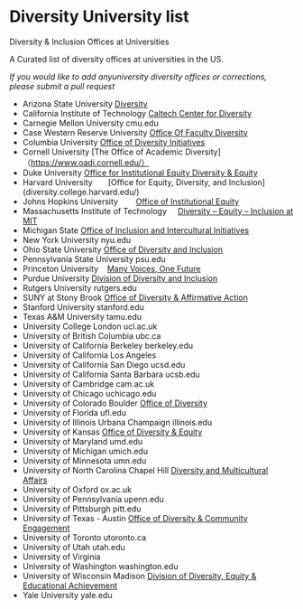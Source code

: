 # Diversity University list
Diversity &amp; Inclusion Offices at Universities

A Curated list of diversity offices at universities in the US.

_If you would like to add anyuniversity diversity offices or corrections, please submit a pull request_


* Arizona State University        [Diversity](https://diversity.asu.edu/)  
* California Institute of Technology [Caltech Center for Diversity](https://diversitycenter.caltech.edu/) 
* Carnegie Mellon University      cmu.edu
* Case Western Reserve University     [Office Of Faculty Diversity](http://case.edu/president/aaction/aaeeo.html)
* Columbia University              [Office of Diversity Initiatives](http://www.columbia.edu/cu/vpdi/ )
* Cornell University      [The Office of Academic Diversity]（https://www.oadi.cornell.edu/）
* Duke University     [Office for Institutional Equity Diversity & Equity](diversity.duke.edu)
* Harvard University       [Office for Equity, Diversity, and Inclusion] (diversity.college.harvard.edu/)
* Johns Hopkins University        [Office of Institutional Equity ](web.jhu.edu/administration/jhuoie/)
* Massachusetts Institute of Technology     [Diversity – Equity – Inclusion at MIT](diversity.mit.edu)
* Michigan State     [Office of Inclusion and Intercultural Initiatives](http://www.inclusion.msu.edu/)
* New York University     nyu.edu
* Ohio State University      [Office of Diversity and Inclusion](http://odi.osu.edu/ )
* Pennsylvania State University   psu.edu
* Princeton University    [Many Voices, One Future](https://inclusive.princeton.edu/)
* Purdue University       [Division of Diversity and Inclusion](http://www.purdue.edu/diversity-inclusion/)
* Rutgers University      rutgers.edu
* SUNY at Stony Brook     [Office of Diversity & Affirmative Action](http://ws.cc.stonybrook.edu/diversity/ )
* Stanford University     stanford.edu
* Texas A&M University    tamu.edu
* University College London       ucl.ac.uk
* University of British Columbia  ubc.ca
* University of California Berkeley       berkeley.edu
* University of California Los Angeles  
* University of California San Diego      ucsd.edu
* University of California Santa Barbara  ucsb.edu
* University of Cambridge cam.ac.uk
* University of Chicago   uchicago.edu
* University of Colorado Boulder         [Office of Diversity](http://www.colorado.edu/odece/)
* University of Florida   ufl.edu
* University of Illinois Urbana Champaign illinois.edu
* University of Kansas        [Office of Diversity & Equity](http://www.diversity.ku.edu/)
* University of Maryland  umd.edu
* University of Michigan  umich.edu
* University of Minnesota umn.edu
* University of North Carolina Chapel Hill       [Diversity and Multicultural Affairs ](diversity.unc.edu/)
* University of Oxford    ox.ac.uk
* University of Pennsylvania      upenn.edu
* University of Pittsburgh        pitt.edu
* University of Texas - Austin    [Office of Diversity & Community Engagement](http://www.utexas.edu/diversity/ )
* University of Toronto   utoronto.ca
* University of Utah      utah.edu
* University of Virginia  
* University of Washington        washington.edu
* University of Wisconsin Madison  [Division of Diversity, Equity & Educational Achievement](https://provost.wisc.edu/climate.htm)
* Yale University yale.edu

